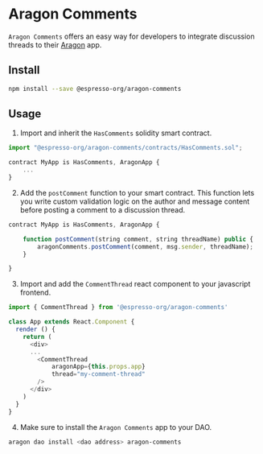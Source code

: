 # Aragon Comments

`Aragon Comments` offers an easy way for developers to integrate discussion threads to their [Aragon]() app. 

## Install

```bash
npm install --save @espresso-org/aragon-comments
```

## Usage

1. Import and inherit the `HasComments` solidity smart contract.

```javascript
import "@espresso-org/aragon-comments/contracts/HasComments.sol";

contract MyApp is HasComments, AragonApp {
    ...
}
```

2. Add the `postComment` function to your smart contract. This function lets you write custom validation logic on the author and message content before posting a comment to a discussion thread.

```javascript
contract MyApp is HasComments, AragonApp {

    function postComment(string comment, string threadName) public {
        aragonComments.postComment(comment, msg.sender, threadName);
    }  

}
```

3. Import and add the `CommentThread` react component to your javascript frontend.

```javascript
import { CommentThread } from '@espresso-org/aragon-comments'

class App extends React.Component {
  render () {
    return (
      <div>
      ...
        <CommentThread 
            aragonApp={this.props.app} 
            thread="my-comment-thread" 
        />
      </div>
    )
  }
}
```

4. Make sure to install the `Aragon Comments` app to your DAO.

```bash
aragon dao install <dao address> aragon-comments
```



